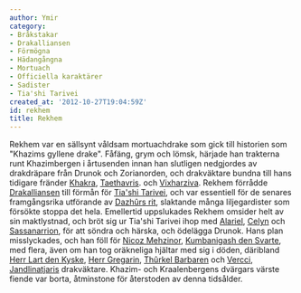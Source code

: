 ```yaml
---
author: Ymir
category:
- Bråkstakar
- Drakalliansen
- Förmögna
- Hädangångna
- Mortuach
- Officiella karaktärer
- Sadister
- Tia'shi Tarivei
created_at: '2012-10-27T19:04:59Z'
id: rekhem
title: Rekhem
---
```

Rekhem var en sällsynt våldsam mortuachdrake som gick till historien som "Khazims gyllene drake". Fåfäng, grym och lömsk, härjade han trakterna runt Khazimbergen i årtusenden innan han slutligen nedgjordes av drakdräpare från Drunok och Zorianorden, och drakväktare bundna till hans tidigare fränder [Khakra], [Taethavris]. och [Vixharziva]. Rekhem förrådde [Drakalliansen] till förmån för [Tia'shi Tarivei], och var essentiell för de senares framgångsrika utförande av [Dazhûrs rit], slaktande många liljegardister som försökte stoppa det hela. Emellertid uppslukades Rekhem omsider helt av sin maktlystnad, och bröt sig ur Tia'shi Tarivei ihop med [Alariel], [Celyn] och [Sassanarrion], för att söndra och härska, och ödelägga Drunok. Hans plan misslyckades, och han föll för [Nicoz Mehzinor], [Kumbanigash den Svarte], med flera, även om han tog oräkneliga hjältar med sig i döden, däribland [Herr Lart den Kyske], [Herr Gregarin], [Thûrkel Barbaren] och [Vercci], [Jandlinatjaris] drakväktare. Khazim- och Kraalenbergens dvärgars värste fiende var borta, åtminstone för återstoden av denna tidsålder.

  [Khakra]: Khakra
  [Taethavris]: Taethavris
  [Vixharziva]: Vixharziva
  [Drakalliansen]: Drakalliansen
  [Tia'shi Tarivei]: Tiashi_Tarivei
  [Dazhûrs rit]: Dazhûrs_rit
  [Alariel]: Alariel
  [Celyn]: Celyn
  [Sassanarrion]: Sassanarrion
  [Nicoz Mehzinor]: Nicoz_Mehzinor
  [Kumbanigash den Svarte]: Kumbanigash_den_Svarte
  [Herr Lart den Kyske]: Herr_Lart_den_Kyske
  [Herr Gregarin]: Herr_Gregarin
  [Thûrkel Barbaren]: Thûrkel_Barbaren
  [Vercci]: Vercci
  [Jandlinatjaris]: Jandlinatjari